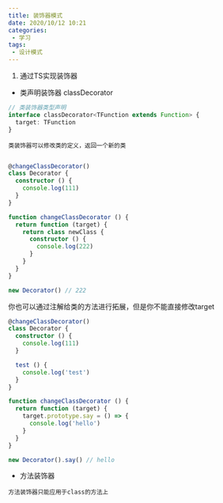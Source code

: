 ```yaml
---
title: 装饰器模式
date: 2020/10/12 10:21
categories: 
 - 学习
tags: 
 - 设计模式
---
```


<!-- more -->

1. 通过TS实现装饰器

- 类声明装饰器 classDecorator

```ts
// 类装饰器类型声明
interface classDecorator<TFunction extends Function> {
  target: TFunction
}
```

`类装饰器可以修改类的定义，返回一个新的类`

```ts

@changeClassDecorator()
class Decorator {
  constructor () {
    console.log(111)
  }
}

function changeClassDecorator () {
  return function (target) {
    return class newClass {
      constructor () {
        console.log(222)
      }
    }
  }
}

new Decorator() // 222
```

你也可以通过注解给类的方法进行拓展，但是你不能直接修改target

```ts
@changeClassDecorator()
class Decorator {
  constructor () {
    console.log(111)
  }

  test () {
    console.log('test')
  }
}

function changeClassDecorator () {
  return function (target) {
    target.prototype.say = () => {
      console.log('hello')
    }
  }
}

new Decorator().say() // hello
```

- 方法装饰器

`方法装饰器只能应用于class的方法上`


